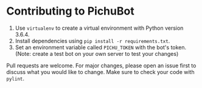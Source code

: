 # Contributing to PichuBot

1) Use `virtualenv` to create a virtual environment with Python version 3.6.4.
2) Install dependencies using `pip install -r requirements.txt`.
3) Set an environment variable called `PICHU_TOKEN` with the bot's token. (Note: create a test bot on your own server to test your changes)

Pull requests are welcome. For major changes, please open an issue first to discuss what you would like to change. Make sure to check your code with `pylint`.
